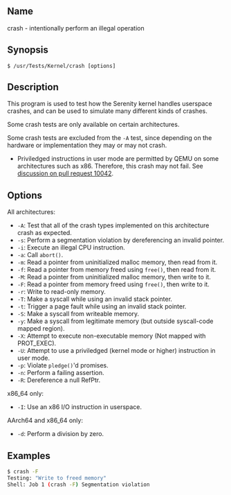 ## Name

crash - intentionally perform an illegal operation

## Synopsis

```**sh
$ /usr/Tests/Kernel/crash [options]
```

## Description

This program is used to test how the Serenity kernel handles userspace crashes,
and can be used to simulate many different kinds of crashes.

Some crash tests are only available on certain architectures.

Some crash tests are excluded from the `-A` test, since depending on the hardware or implementation they may or may not crash.

-   Priviledged instructions in user mode are permitted by QEMU on some architectures such as x86. Therefore, this crash may not fail. See [discussion on pull request 10042](https://github.com/SerenityOS/serenity/pull/10042#issuecomment-920408568).

## Options

All architectures:

-   `-A`: Test that all of the crash types implemented on this architecture crash as expected.
-   `-s`: Perform a segmentation violation by dereferencing an invalid pointer.
-   `-i`: Execute an illegal CPU instruction.
-   `-a`: Call `abort()`.
-   `-m`: Read a pointer from uninitialized malloc memory, then read from it.
-   `-f`: Read a pointer from memory freed using `free()`, then read from it.
-   `-M`: Read a pointer from uninitialized malloc memory, then write to it.
-   `-F`: Read a pointer from memory freed using `free()`, then write to it.
-   `-r`: Write to read-only memory.
-   `-T`: Make a syscall while using an invalid stack pointer.
-   `-t`: Trigger a page fault while using an invalid stack pointer.
-   `-S`: Make a syscall from writeable memory.
-   `-y`: Make a syscall from legitimate memory (but outside syscall-code mapped region).
-   `-X`: Attempt to execute non-executable memory (Not mapped with PROT_EXEC).
-   `-U`: Attempt to use a priviledged (kernel mode or higher) instruction in user mode.
-   `-p`: Violate `pledge()`'d promises.
-   `-n`: Perform a failing assertion.
-   `-R`: Dereference a null RefPtr.

x86_64 only:

-   `-I`: Use an x86 I/O instruction in userspace.

AArch64 and x86_64 only:

-   `-d`: Perform a division by zero.

## Examples

```sh
$ crash -F
Testing: "Write to freed memory"
Shell: Job 1 (crash -F) Segmentation violation
```
